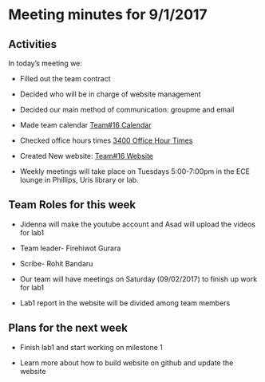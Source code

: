 # Meeting minutes for 9/1/2017

## Activities

In today’s meeting we:

   * Filled out the team contract

   * Decided who will be in charge of website management

   * Decided our main method of communication: groupme and email

   * Made team calendar [Team#16 Calendar](https://teamup.com/kshx1ageh1yif5gske)

   * Checked office hours times [3400 Office Hour Times](https://calendar.google.com/calendar/embed?src=ece34002017@gmail.com&ctz=America/New_York&pli=1)

   * Created New website: [Team#16 Website](https://lois-lee.github.io/Team-16/)

   * Weekly meetings will take place on Tuesdays 5:00-7:00pm in the ECE lounge in Phillips, Uris library or lab.

## Team Roles for this week

  * Jidenna will make the youtube account and Asad will upload the videos for lab1

  * Team leader- Firehiwot Gurara

  * Scribe- Rohit Bandaru

  * Our team will have meetings on Saturday (09/02/2017) to finish up work for lab1

  * Lab1 report in the website will be divided among team members

## Plans for the next week

  * Finish lab1 and start working on milestone 1

  * Learn more about how to build website on github and update the website
